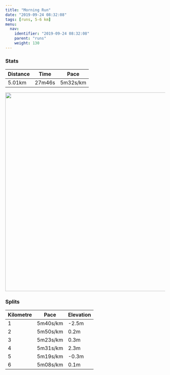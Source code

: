 ```yaml
---
title: "Morning Run"
date: "2019-09-24 08:32:08"
tags: [runs, 5-6 km]
menu:
  nav:
    identifier: "2019-09-24 08:32:08"
    parent: "runs"
    weight: 130
---
```


### Stats

| Distance | Time | Pace |
|----------|------|------|
|5.01km|27m46s|5m32s/km|

<img src='https://maps.googleapis.com/maps/api/staticmap?maptype=terrain&path=enc:cqjeIlyyLRj@JNv@nBd@z@VXLHb@d@NTx@z@PF`@Ql@@RDNC^Rj@l@Zj@l@dBn@|A~A~BdApALTRv@TLJRJ`@dA`Cp@dBvA`F`AlEf@dCPhAXxB`BlN\pCXbCJfAL|@Cb@GFODEIGi@IaA@GD@FZTdBHdBCj@H\@VBzACh@@|@Et@LxBBhAEr@IbE?bDEr@Kd@?\?h@Lt@AhAIvBQ|@?f@Iv@BNCd@Qp@A`A?IFw@LsDBKPSTg@@aAIsABm@Jc@`@u@@c@MYG_@Ew@?qAIe@?MS{C?oAJu@F}A?s@Gm@CwB?s@MyAAy@Gi@?aAE{@UcCAg@aBcLAEIKUCIIa@y@e@uAg@iAk@_ASa@]yAUwBEiBK}ABe@?QIy@wAyE}@}B}AoDWe@y@{@c@UyAa@u@c@]Ug@g@Wg@GIO@e@\K?IK{@sBoBgEYy@o@gCm@gB&key=AIzaSyBPVQ_iynBzLujdhfLzy8Z-5zczbktE55k&size=800x800&scale=2&markers=color:yellow|label:S|53.47106,-2.26727&markers=color:green|label:F|53.47124000000004,-2.267560000000001' width='625' />

### Splits

| Kilometre | Pace | Elevation |
|------|------|-----------|
|1|5m40s/km|-2.5m|
|2|5m50s/km|0.2m|
|3|5m23s/km|0.3m|
|4|5m31s/km|2.3m|
|5|5m19s/km|-0.3m|
|6|5m08s/km|0.1m|
